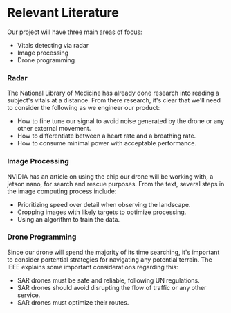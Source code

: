 # Relevant Literature

Our project will have three main areas of focus:
- Vitals detecting via radar
- Image processing
- Drone programming

### Radar
The National Library of Medicine has already done research into reading a subject's vitals at a distance. From there research, it's clear that we'll need to consider the following as we engineer our product:
- How to fine tune our signal to avoid noise generated by the drone or any other external movement.
- How to differentiate between a heart rate and a breathing rate.
- How to consume minimal power with acceptable performance.

### Image Processing
NVIDIA has an article on using the chip our drone will be working with, a jetson nano, for search and rescue purposes. From the text, several steps in the image computing process include:
- Prioritizing speed over detail when observing the landscape.
- Cropping images with likely targets to optimize processing.
- Using an algorithm to train the data.

### Drone Programming
Since our drone will spend the majority of its time searching, it's important to consider portential strategies for navigating any potential terrain. The IEEE explains some important considerations regarding this:
- SAR drones must be safe and reliable, following UN regulations.
- SAR drones should avoid disrupting the flow of traffic or any other service.
- SAR drones must optimize their routes.
